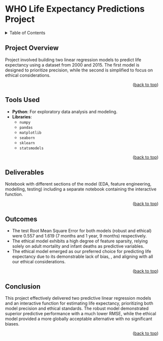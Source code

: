 <a id="readme-top"></a>

# WHO Life Expectancy Predictions Project

<!-- TABLE OF CONTENTS -->
<details>
  <summary>Table of Contents</summary>
  <ol>
    <li>
      <a href="#project-overview">Project Overview</a>
    </li>
    <li>
      <a href="#tools-used">Tools Used</a>
    </li>
    <li>
      <a href="#deliverables">Deliverables</a>
    </li>
    <li>
      <a href="#outcomes">Outcomes</a>
    </li>
    <li>
      <a href="#conclusion">Conclusion</a>
  </ol>
</details>



<!-- PROJECT OVERVIEW -->
## Project Overview

Project involved building two linear regression models to predict life expectancy using a dataset from 2000 and 2015. The first model is designed to prioritize precision, while the second is simplified to focus on ethical considerations. 

<p align="right">(<a href="#readme-top">back to top</a>)</p>


<!-- Tools Used -->
## Tools Used

* **Python**: For exploratory data analysis and modeling.
* **Libraries**:
  * `numpy`
  * `pandas`
  * `matplotlib`
  * `seaborn`
  * `sklearn`
  * `statsmodels`

<p align="right">(<a href="#readme-top">back to top</a>)</p>



<!-- Deliverables -->
## Deliverables

Notebook with different sections of the model (EDA, feature engineering, modelling, testing) including a separate notebook containing the interactive function.

<p align="right">(<a href="#readme-top">back to top</a>)</p>



<!-- Outcomes -->
## Outcomes

* The test Root Mean Square Error for both models (robust and ethical) were 0.557 and 1.619 (7 months and 1 year, 9 months) respectively.
* The ethical model exhibits a high degree of feature sparsity, relying solely on adult mortality and infant deaths as predictive variables.
* The ethical model emerged as our preferred choice for predicting life expectancy due to its demonstrable lack of bias, , and aligning with all our ethical considerations.


<p align="right">(<a href="#readme-top">back to top</a>)</p>



<!-- Conclusion -->
## Conclusion

This project effectively delivered two predictive linear regression models and an interactive function for estimating life expectancy, prioritizing both model precision and ethical standards. The robust model demonstrated superior predictive performance with a much lower RMSE, while the ethical model provided a more globally acceptable alternative with no significant biases.


<p align="right">(<a href="#readme-top">back to top</a>)</p>
